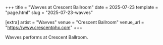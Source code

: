 +++
title = "Wavves at Crescent Ballroom"
date = 2025-07-23
template = "page.html"
slug = "2025-07-23-wavves"

[extra]
artist = "Wavves"
venue = "Crescent Ballroom"
venue_url = "https://www.crescentphx.com"
+++

Wavves performs at Crescent Ballroom.
